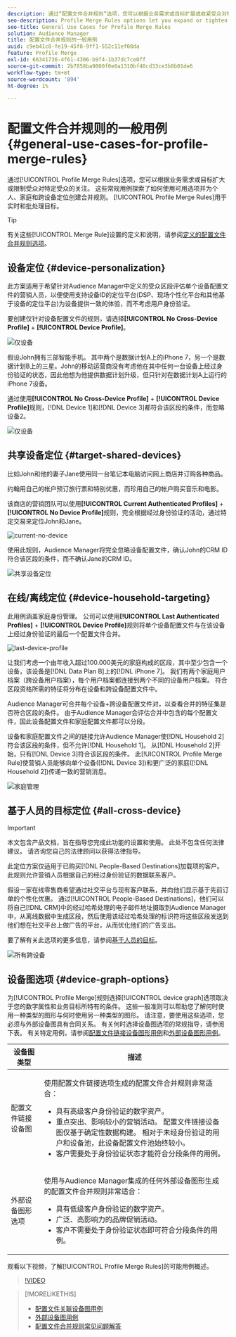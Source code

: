 ```yaml
---
description: 通过“配置文件合并规则”选项，您可以根据业务需求或目标扩展或收紧受众对特定受众的关注。 这些常规用例探索了如何使用可用选项并为个人、家庭和跨设备定位创建合并规则。
seo-description: Profile Merge Rules options let you expand or tighten audience focus on specific audiences based on business needs or goals. These general use cases explore how to use available options and create merge rules for individual, household, and cross-device targeting.
seo-title: General Use Cases for Profile Merge Rules
solution: Audience Manager
title: 配置文件合并规则的一般用例
uuid: c9eb41c8-fe19-45f8-9ff1-552c11ef08da
feature: Profile Merge
exl-id: 66341736-4f61-4306-b9f4-1b37dc7ce0ff
source-git-commit: 2b7858ba9000f0e0a1310bf40cd33ce3b0b01de6
workflow-type: tm+mt
source-wordcount: '894'
ht-degree: 1%

---
```


# 配置文件合并规则的一般用例 {#general-use-cases-for-profile-merge-rules}

通过[!UICONTROL Profile Merge Rules]选项，您可以根据业务需求或目标扩大或限制受众对特定受众的关注。 这些常规用例探索了如何使用可用选项并为个人、家庭和跨设备定位创建合并规则。 [!UICONTROL Profile Merge Rules]用于实时和批处理目标。

>[!TIP]
>
>有关这些[!UICONTROL Merge Rule]设置的定义和说明，请参阅[定义的配置文件合并规则选项](merge-rule-definitions.md)。

## 设备定位 {#device-personalization}

此方案适用于希望针对Audience Manager中定义的受众区段评估单个设备配置文件的营销人员，以便使用支持设备ID的定位平台(DSP、现场个性化平台和其他基于设备的定位平台)为设备提供一致的体验，而不考虑用户身份验证。

要创建仅针对设备配置文件的规则，请选择&#x200B;**[!UICONTROL No Cross-Device Profile]** + **[!UICONTROL Device Profile]**。

![仅设备](assets/device-only.png)

假设John拥有三部智能手机。 其中两个是数据计划A上的iPhone 7，另一个是数据计划B上的三星。John的移动运营商没有考虑他在其中任何一台设备上经过身份验证的状态，因此他想为他提供数据计划升级，但只针对在数据计划A上运行的iPhone 7设备。

通过使用&#x200B;**[!UICONTROL No Cross-Device Profile]** + **[!UICONTROL Device Profile]**&#x200B;规则，[!DNL Device 1]和[!DNL Device 3]都符合该区段的条件，而忽略设备2。

![仅设备](assets/device-management.png)

## 共享设备定位 {#target-shared-devices}

比如John和他的妻子Jane使用同一台笔记本电脑访问网上商店并订购各种商品。

约翰用自己的帐户预订旅行票和特别优惠，而珍用自己的帐户购买音乐和电影。

该商店的营销团队可以使用&#x200B;**[!UICONTROL Current Authenticated Profiles]** + **[!UICONTROL No Device Profile]**&#x200B;规则，完全根据经过身份验证的活动，通过特定交易来定位John和Jane。

![current-no-device](assets/current-no-device.png)

使用此规则，Audience Manager将完全忽略设备配置文件，确认John的CRM ID符合该区段的条件，而不确认Jane的CRM ID。

![共享设备定位](assets/shared-device-targeting.png)

## 在线/离线定位 {#device-household-targeting}

此用例涵盖家庭身份管理。 公司可以使用&#x200B;**[!UICONTROL Last Authenticated Profiles]** + **[!UICONTROL Device Profile]**&#x200B;规则将单个设备配置文件与在该设备上经过身份验证的最后一个配置文件合并。

![last-device-profile](assets/last-device-profile.png)

让我们考虑一个由年收入超过100.000美元的家庭构成的区段，其中至少包含一个设备，该设备是[!DNL Data Plan B]上的[!DNL iPhone 7]。 我们有两个家庭用户档案（跨设备用户档案），每个用户档案都连接到两个不同的设备用户档案。 符合区段资格所需的特征将分布在设备和跨设备配置文件中。

Audience Manager可合并每个设备+跨设备配置文件对，以查看合并的特征集是否符合区段的条件。 由于Audience Manager会评估合并中包含的每个配置文件，因此设备配置文件和家庭配置文件都可以分段。

设备和家庭配置文件之间的链接允许Audience Manager使[!DNL Household 2]符合该区段的条件，但不允许[!DNL Household 1]。 从[!DNL Household 2]开始，只有[!DNL Device 3]符合该区段的条件。 此[!UICONTROL Profile Merge Rule]使营销人员能够向单个设备([!DNL Device 3])和更广泛的家庭([!DNL Household 2])传递一致的营销消息。

![家庭管理](assets/household-management.png)

## 基于人员的目标定位 {#all-cross-device}

>[!IMPORTANT]
>
>本文包含产品文档，旨在指导您完成此功能的设置和使用。 此处不包含任何法律建议。 请咨询您自己的法律顾问以获得法律指导。

此定位方案仅适用于已购买[!DNL People-Based Destinations]加载项的客户。 此规则允许营销人员根据自己的经过身份验证的数据联系客户。

假设一家在线零售商希望通过社交平台与现有客户联系，并向他们显示基于先前订单的个性化优惠。 通过[!UICONTROL People-Based Destinations]，他们可以将自己[!DNL CRM]中的经过哈希处理的电子邮件地址摄取到Audience Manager中，从离线数据中生成区段，然后使用该经过哈希处理的标识符将这些区段发送到他们想在社交平台上做广告的平台，从而优化他们的广告支出。

要了解有关此选项的更多信息，请参阅[基于人员的目标](../destinations/people-based-destinations-overview.md)。

![所有跨设备](assets/all-cross-device.png)

## 设备图选项 {#device-graph-options}

为[!UICONTROL Profile Merge]规则选择[!UICONTROL device graph]选项取决于您的数字属性和业务目标所特有的条件。 这些一般准则可以帮助您了解何时使用一种类型的图形与何时使用另一种类型的图形。 请注意，要使用这些选项，您必须与外部设备图具有合同关系。 有关何时选择设备图选项的常规指导，请参阅下表。 有关特定用例，请参阅[配置文件链接设备图形用例](profile-link-use-case.md)和[外部设备图形用例](external-graph-use-cases.md)。

<table id="table_66D9152D4FF040A186003272D456625D"> 
 <thead> 
  <tr> 
   <th colname="col1" class="entry"> 设备图类型 </th> 
   <th colname="col2" class="entry"> 描述 </th> 
  </tr>
 </thead>
 <tbody> 
  <tr> 
   <td colname="col1"> <p><span class="wintitle">配置文件链接设备图</span> </p> </td> 
   <td colname="col2"> <p>使用<span class="wintitle">配置文件链接</span>选项生成的<span class="wintitle">配置文件合并</span>规则非常适合： </p> <p> 
     <ul id="ul_FF44FA894BB2448887C8EDA9C8407EF9"> 
      <li id="li_E22505210C664FE6A9AA7C61244B36DA">具有高级客户身份验证的数字资产。 </li> 
      <li id="li_BE7112EE611E4DEB95B5C0A2852BFA97">重点突出、影响较小的营销活动。 <span class="wintitle">配置文件链接</span>设备图仅基于确定性数据构建。 相对于未经身份验证的用户和设备池，此设备配置文件池始终较小。 </li> 
      <li id="li_5FD9E936A72A4EFE80E694FA2E08E385">客户需要处于身份验证状态才能符合分段条件的用例。 </li> 
     </ul> </p> </td> 
  </tr> 
  <tr> 
   <td colname="col1"> <p>外部设备图形选项 </p> </td> 
   <td colname="col2"> <p>使用与<span class="keyword">Audience Manager</span>集成的任何外部设备图形生成的<span class="wintitle">配置文件合并</span>规则非常适合： </p> <p> 
     <ul id="ul_D76D773988604A619FA4A3BF37F910F0"> 
      <li id="li_969A0755A9E34CBEB2F7331C137B9A26">具有低级客户身份验证的数字资产。 </li> 
      <li id="li_AC78C8B4AD5340FFAC44FE851096C6A6">广泛、高影响力的品牌促销活动。 </li> 
      <li id="li_14AEC54CE34440889A3A36324EC6F497">客户不需要处于身份验证状态即可符合分段条件的用例。 </li> 
     </ul> </p> </td> 
  </tr> 
 </tbody> 
</table>

观看以下视频，了解[!UICONTROL Profile Merge Rules]的可能用例概述。

>[!VIDEO](https://video.tv.adobe.com/v/31954?captions=chi_hans)

>[!MORELIKETHIS]
>
>* [配置文件关联设备图用例](profile-link-use-case.md)
>* [外部设备图用例](external-graph-use-cases.md)
>* [配置文件合并规则常见问题解答](../../faq/faq-profile-merge.md)
